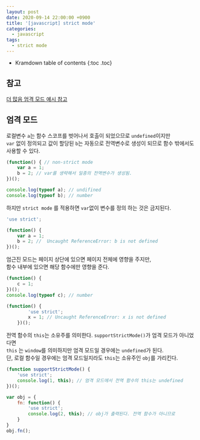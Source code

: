 ```yaml
---
layout: post
date: 2020-09-14 22:00:00 +0900
title: '[javascript] strict mode'
categories:
  - javascript
tags:
  - strict mode
---
```


* Kramdown table of contents
{:toc .toc}

## 참고
[더 많음 엄격 모드 예시 참고](https://noritersand.github.io/javascript/javascript-%EC%97%84%EA%B2%A9-%EB%AA%A8%EB%93%9C-strict-mode/)

## 엄격 모드

로컬변수 `a`는 함수 스코프를 벗어나서 호출이 되었으므로 `undefined`이지만  
`var` 없이 정의되고 값이 할당된 `b`는 자동으로 전역변수로 생성이 되므로 함수 밖에서도 사용할 수 있다.  

```js
(function() { // non-strict mode
	var a = 1;
	b = 2; // var를 생략해서 일종의 전역변수가 생성됨.
})();

console.log(typeof a); // undifined
console.log(typeof b); // number
```

하지만 `strict mode` 를 적용하면 `var`없이 변수를 정의 하는 것은 금지된다.

```js
'use strict';

(function() {
	var a = 1;
	b = 2; //  Uncaught ReferenceError: b is not defined
})();
````

엄근진 모드는 페이지 상단에 있으면 페이지 전체에 영향을 주지만,  
함수 내부에 있으면 해당 함수에만 영향을 준다.

```js
(function() {
	c = 1;
})();
console.log(typeof c); // number

(function() {
		'use strict';
		x = 1; // Uncaught ReferenceError: x is not defined
	})();
````

전역 함수의 `this`는 소유주를 의미한다. `supportStrictMode()`가 엄격 모드가 아니었다면  
`this` 는 `window`를 의미하지만 엄격 모드일 경우에는 `undefined`가 된다.  
단, 로컬 함수일 경우에는 엄격 모드일지라도 `this`는 소유주인 `obj`를 가리킨다.  

```js
(function supportStrictMode() {
	'use strict';
	console.log(1, this); // 엄격 모드에서 전역 함수의 this는 undefined
})();

var obj = {
	fn: function() {
		'use strict';
		console.log(2, this); // obj가 출력된다. 전역 함수가 아니므로
	}
}
obj.fn();
```
